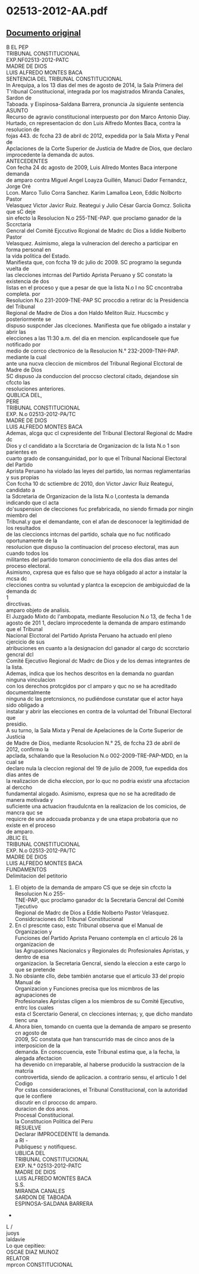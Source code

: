 
02513-2012-AA.pdf
=================
  
[Documento original](https://tc.gob.pe/jurisprudencia/2015/02513-2012-AA.pdf)  
---  
B EL PEP  
TRIBUNAL CONSTITUCIONAL  
EXP.NF02513-2012-PATC  
MADRE DE DIOS  
LUIS ALFREDO MONTES BACA  
SENTENCIA DEL TRIBUNAL CONSTITUCIONAL  
ln Arequipa, a los 13 dias del mes de agosto de 2014, la Sala Primera del  
T'ribunal Constitucional, integrada por los magistrados Miranda Canales, Sardon de  
Taboada. y Eispinosa-Saldana Barrera, pronuncia Ja siguiente sentencia  
ASUNTO  
Recurso de agravio constitucional interpuesto por don Marco Antonio Diay.  
Hurtado, cn representacion dc don Luis Alfredo Montes Baca, contra la resolucion de  
fojas 443. dc fccha 23 de abril dc 2012, expedida por la Sala Mixta y Penal de  
Apclaciones de la Corte Superior de Justicia de Madre de Dios, que declaro  
improcedente la demanda dc autos.  
ANTECEDENTES  
Con fecha 24 dc agosto de 2009, Luis Allredo Montes Baca interpone demanda  
de amparo contra Miguel Angel Loayza Guillén, Manuci Dador Fernandcz, Jorge Oré  
Lcon. Marco Tulio Corra Sanchez. Karim Lamalloa Leon, Eddic Nolbcrto Pastor  
Velasquez Victor Javicr Ruiz. Reategui y Julio César Garcia Gomcz. Solicita que sC deje  
sin efecto la Resolucion N.o 255-TNE-PAP. que proclamo ganador de la Sccrctaria  
Gencral del Comité Ejccutivo Rcgional de Madrc dc Dios a liddie Nolberto Pastor  
Velasquez. Asimismo, alega la vulneracion del derecho a participar en forma personal en  
la vida politica del Estado.  
Manifiesta que, con fccha 19 dc julio dc 2009. SC programo la segunda vuelta de  
las clecciones intcrnas del Partido Aprista Peruano y SC constato la existencia de dos  
listas en el proceso y que a pesar de que la lista N.o I no SC cncontraba completa. por  
Resolucion N.o 231-2009-TNE-PAP SC proccdio a retirar dc la Presidencia del Tribunal  
Regional de Madre de Dios a don Haldo Meliton Ruiz. Hucscmbc y posteriormente se  
dispuso suspcnder Jas clceciones. Manifiesta que fue obligado a instalar y abrir las  
elecciones a las 11:30 a.m. del dia en mencion. explicandosele que fue notificado por  
medio de corrco clectronico de la Resolucion N.° 232-2009-TNH-PAP. mediante la cual  
ante una nucva cleccion de micmbros del Tribunal Regional Elcctoral de Madre de Dios  
SC dispuso Ja conduccion del proccso clectoral citado, dejandose sin cfccto las  
resoluciones anteriores.  
QUBLICA DEL,  
PERE  
TRIBUNAL CONSTITUCIONAL  
EXP. N.o 02513-2012-PA/TC  
MADRE DE DIOS  
LUIS ALFREDO MONTES BACA  
Ademas, alcga quc cl cxpresidente del Tribunal Electoral Regional dc Madre dc  
Dios y cl candidato a la Sccrctaria de Organizacion dc la lista N.o 1 son parientes en  
cuarto grado de consanguinidad, por lo que el Tribunal Nacional Electoral del Partido  
Aprista Peruano ha violado las leyes del partido, las normas reglamentarias y sus propias  
Con fccha 10 dc sctiembre dc 2010, don Victor Javicr Ruiz Reategui, candidato a  
la Sdcretaria de Organizacion de la lista N.o I,contesta la demanda indicando que cl acta  
do'suspension de clecciones fuc prefabricada, no siendo firmada por ningin miembro del  
Tribunal.y que el demandante, con el afan de desconocer la legitimidad de los resultados  
de las cleccioncs intcrnas del partido, schala que no fuc notificado oportunamente de la  
resolucion que dispuso la continuacion del proceso electoral, mas aun cuando todos los  
militantes del partido tomaron conocimiento de ella dos dias antes del proceso electoral.  
Asimismo, cxpresa que es falso que se haya obligado al actor a instalar la mcsa dc  
clecciones contra su voluntad y plantca la excepcion de ambiguicdad de la demanda dc  
1  
dircctivas.  
amparo objeto de analisis.  
El Juzgado Mixto dc l'ambopata, mediante Resolucion N.o 13, de fecha 1 de  
agosto de 201 1, declaro improcedente la demanda de amparo estimando que el Tribunal  
Nacional Elcctoral del Partido Aprista Peruano ha actuado enl pleno cjercicio de sus  
atribuciones en cuanto a la designacion dcl ganador al cargo dc sccrctario gencral dcl  
Comité Ejecutivo Regional dc Madrc de Dios y de los demas integrantes de la lista.  
Ademas, indica que los hechos descritos en la demanda no guardan ninguna vinculacion  
con los derechos protcgidos por cl amparo y quc no se ha acreditado documentalmente  
ninguna dc las pretcnsioncs, no pudiéndose cunstatar que el actor haya sido obligado a  
instalar y abrir las elecciones en contra de la voluntad del Tribunal Electoral que  
presidio.  
A su turno, la Sala Mixta y Penal de Apelaciones de la Corte Superior de Justicia  
de Madre de Dios, mediante Rcsolucion N.° 25, de fccha 23 de abril de 2012, confirmo la  
apclada, schalando que la Resolucion N.o 002-2009-TRE-PAP-MDD, en la cual se  
declaro nula la cleccion regional del 19 de julio de 2009, fue expedida dos dias antes de  
la realizacion de dicha eleccion, por lo quc no podria existir una afcctacion al derccho  
fundamental alcgado. Asimismo, expresa que no se ha acreditado de manera motivada y  
suficiente una actuacion fraudulcnta en la realizacion de los comicios, de mancra quc se  
requicre de una adccuada probanza y de una etapa probatoria que no existe en el proceso  
de amparo.  
JBLIC EL  
TRIBUNAL CONSTITUCIONAL  
EXP. N.o 02513-2012-PA/TC  
MADRE DE DIOS  
LUIS ALFREDO MONTES BACA  
FUNDAMENTOS  
Delimitacion del petitorio  
1. El objeto de la demanda de amparo CS que se deje sin cfccto la Resolucion N.o 255-  
TNE-PAP, quc proclamo ganador dc la Secretaria Gencral del Comité Tjecutivo  
Regional de Madrc de Dios a Eddie Nolberto Pastor Velasquez.  
Considcraciones dcl Tribunal Constitucional  
2. En cl prescnte caso, estc Tribunal observa que el Manual de Organizacion y  
Funciones del Partido Aprista Peruano contempla en cl articulo 26 la organizacion de  
las Agrupaciones Nacionalcs y Regionales dc Profesionales Apristas, y dentro de esa  
organizacion. la Secretaria Gencral, siendo la eleccion a este cargo lo que se pretende  
3. No obsiante cllo, debe también anotarse que el articulo 33 del propio Manual de  
Organizacion y Funciones precisa que los micmbros de las agrupaciones de  
Profesionales Apristas cligen a los miembros de su Comité Ejecutivo, entrc los cuales  
esta cl Scerctario General, cn clecciones internas; y, que dicho mandato tienc una  
4. Ahora bien, tomando cn cuenta que la demanda de amparo se presento cn agosto de  
2009, SC constata que han transcurrido mas de cinco anos de la interposicion de la  
demanda. En consccuencia, este Tribunal estima que, a la fecha, la alegada afectacion  
ha devenido cn irreparable, al haberse producido la sustraccion de la matcria  
controvertida, siendo de aplicacion. a contrario sensu, el articulo 1 del Codigo  
Por cstas consideraciones, el Tribunal Constitucional, con la autoridad que le confiere  
discutir en cl proccso dc amparo.  
duracion de dos anos.  
Procesal Constitucional.  
la Constitucion Politica del Peru  
RESUELVE  
Declarar IMPROCEDENTE la demanda.  
a Rl -  
Publiquesc y notifiquesc.  
UBLICA DEL  
TRIBUNAL CONSTITUCIONAL  
EXP. N.° 02513-2012-PATC  
MADRE DE DIOS  
LUIS ALFREDO MONTES BACA  
S.S.  
MIRANDA CANALES  
SARDON DE TABOADA  
ESPINOSA-SALDANA BARRERA  
-  
L /  
juoys  
laldavie  
Lo que cepitieo:  
OSCAE DIAZ MUNOZ  
RELATOR  
mprcon CONSTITUCIONAL